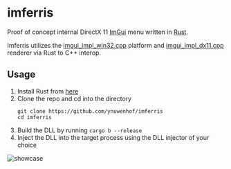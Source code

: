 # imferris

Proof of concept internal DirectX 11 [ImGui](https://github.com/ocornut/imgui) menu written in [Rust](https://www.rust-lang.org/).

Imferris utilizes the [imgui_impl_win32.cpp](https://github.com/ocornut/imgui/blob/master/backends/imgui_impl_win32.cpp) platform and [imgui_impl_dx11.cpp](https://github.com/ocornut/imgui/blob/master/backends/imgui_impl_dx11.cpp) renderer via Rust to C++ interop.

## Usage

1. Install Rust from [here](https://www.rust-lang.org/)
2. Clone the repo and cd into the directory
    ```
    git clone https://github.com/ynuwenhof/imferris
    cd imferris
    ```
3. Build the DLL by running `cargo b --release`
4. Inject the DLL into the target process using the DLL injector of your choice

![showcase](https://user-images.githubusercontent.com/100025337/177890937-fe4e0001-6f0f-4cc1-8af5-5e1e0bdb524f.png)
